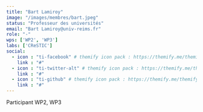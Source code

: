 ```yaml
---
title: "Bart Lamiroy"
image: "/images/membres/bart.jpeg"
status: "Professeur des universités"
email: "Bart Lamiroy@univ-reims.fr"
role: "-"
wps: ['WP2', 'WP3']
labs: ['CReSTIC']
social:
  - icon : "ti-facebook" # themify icon pack : https://themify.me/themify-icons
    link : "#"
  - icon : "ti-twitter-alt" # themify icon pack : https://themify.me/themify-icons
    link : "#"
  - icon : "ti-github" # themify icon pack : https://themify.me/themify-icons
    link : "#"
---
```


Participant WP2, WP3
